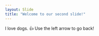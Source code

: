 ```yaml
---
layout: Slide
title: "Welcome to our second slide!"
---
```

I love dogs. 👍 
Use the left arrow to go back!
